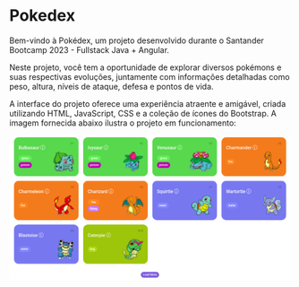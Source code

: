 # Pokedex

Bem-vindo à Pokédex, um projeto desenvolvido durante o Santander Bootcamp 2023 - Fullstack Java + Angular.

Neste projeto, você tem a oportunidade de explorar diversos pokémons e suas respectivas evoluções, juntamente com informações detalhadas como peso, altura, níveis de ataque, defesa e pontos de vida.

A interface do projeto oferece uma experiência atraente e amigável, criada utilizando HTML, JavaScript, CSS e a coleção de ícones do Bootstrap. A imagem fornecida abaixo ilustra o projeto em funcionamento:

<img src="./assets/img/projeto.png" alt="Projeto em execução">